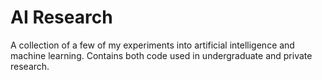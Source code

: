 # AI Research
A collection of a few of my experiments into artificial intelligence and machine learning. Contains both code used in undergraduate and private research. 
